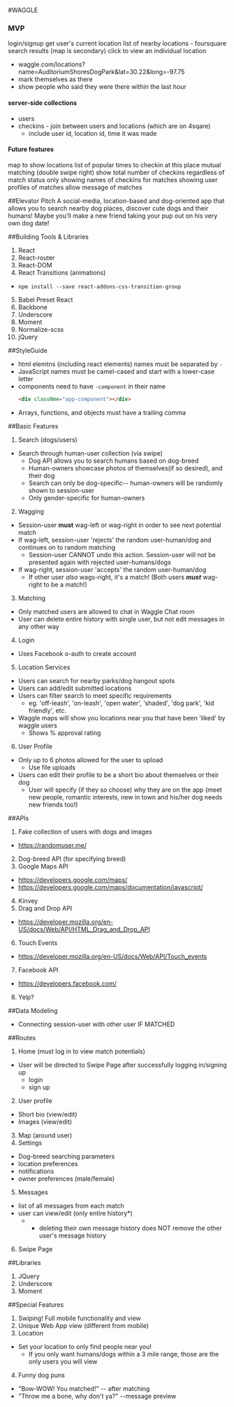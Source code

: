 #WAGGLE

### MVP
login/signup
get user's current location
list of nearby locations - foursquare search results (map is secondary)
click to view an individual location
  - waggle.com/locations?name=AuditoriumShoresDogPark&lat=30.22&long=-97.75
  - mark themselves as there
  - show people who said they were there within the last hour

#### server-side collections
- users
- checkins - join between users and locations (which are on 4sqare)
  - include user id, location id, time it was made

#### Future features
map to show locations
list of popular times to checkin at this place
mutual matching (double swipe right)
show total number of checkins regardless of match status
only showing names of checkins for matches
showing user profiles of matches
allow message of matches

##Elevator Pitch
A social-media, location-based and dog-oriented app that allows you to search nearby dog places, discover cute dogs and their humans! Maybe you'll make a new friend taking your pup out on his very own dog date!



##Building Tools & Libraries
1. React
2. React-router
3. React-DOM
4. React Transitions (animations)
  - `npm install --save react-addons-css-transition-group`
5. Babel Preset React
6. Backbone
7. Underscore
8. Moment
9. Normalize-scss
10. jQuery  


##StyleGuide
- html elemtns (including react elements) names must be separated by `-`
- JavaScript names must be camel-cased and start with a lower-case letter
- components need to have `-component` in their name
  ```html
  <div classNme="app-component"></div>
  ```
- Arrays, functions, and objects must have a trailing comma 

##Basic Features
1. Search (dogs/users)
- Search through human-user collection (via swipe)
  - Dog API allows you to search humans based on dog-breed
  - Human-owners showcase photos of themselves(if so desired), and their dog
  - Search can only be dog-specific-- human-owners will be randomly shown to session-user
  - Only gender-specific for human-owners
2. Wagging
  - Session-user **must** wag-left or wag-right in order to see next potential match
  - If wag-left, session-user 'rejects' the random user-human/dog and continues on to random matching
    - Session-user CANNOT undo this action. Session-user will not be presented again with rejected user-humans/dogs
  - If wag-right, session-user 'accepts' the random user-human/dog
    - If other user _also_ wags-right, it's a match! (Both users **_must_** wag-right to be a match!)
3. Matching
  - Only matched users are allowed to chat in Waggle Chat room
  - User can delete entire history with single user, but not edit messages in any other way
4. Login
  - Uses Facebook o-auth to create account
5. Location Services
  - Users can search for nearby parks/dog hangout spots
  - Users can add/edit submitted locations
  - Users can filter search to meet specific requirements
    - eg. 'off-leash', 'on-leash', 'open water', 'shaded', 'dog park', 'kid friendly', etc.
  - Waggle maps will show you locations near you that have been 'liked' by waggle users
    - Shows % approval rating
6. User Profile
  - Only up to 6 photos allowed for the user to upload
    - Use file uploads
  - Users can edit their profile to be a short bio about themselves or their dog
    - User will specify (if they so choose) why they are on the app (meet new people, romantic interests, new in town and his/her dog needs new friends too!)

##APIs
1. Fake collection of users with dogs and images
  - https://randomuser.me/
2. Dog-breed API (for specifying breed)
3. Google Maps API
  - https://developers.google.com/maps/
  - https://developers.google.com/maps/documentation/javascript/
4. Kinvey
5. Drag and Drop API
  - https://developer.mozilla.org/en-US/docs/Web/API/HTML_Drag_and_Drop_API
6. Touch Events
  - https://developer.mozilla.org/en-US/docs/Web/API/Touch_events
7. Facebook API
  - https://developers.facebook.com/
8. Yelp?

##Data Modeling
  - Connecting session-user with other user IF MATCHED

##Routes
1. Home (must log in to view match potentials)
  - User will be directed to Swipe Page after successfully logging in/signing up
    - login
    - sign up
2. User profile
  - Short bio (view/edit)
  - Images (view/edit)
3. Map (around user)
4. Settings
  - Dog-breed searching parameters
  - location preferences
  - notifications
  - owner preferences (male/female)
5. Messages
  - list of all messages from each match
  - user can view/edit (only entire history*)
    - * deleting their own message history does NOT remove the other user's message history
6. Swipe Page


##Libraries
1. JQuery
2. Underscore
3. Moment

##Special Features
1. Swiping! Full mobile functionality and view
2. Unique Web App view (different from mobile)
3. Location
  - Set your location to only find people near you!
    - If you only want humans/dogs within a 3 mile range, those are the only users you will view
4. Funny dog puns
  - "Bow-WOW! You matched!" -- after matching
  - "Throw me a bone, why don't ya?" --message preview
